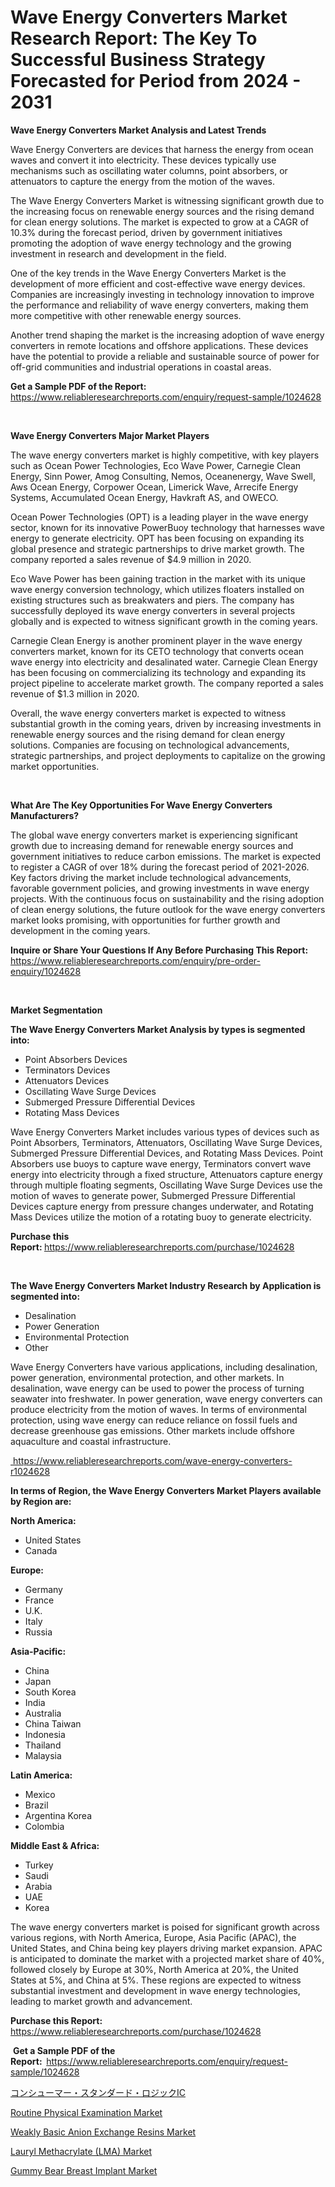 <p><h1>Wave Energy Converters Market Research Report: The Key To Successful Business Strategy Forecasted for Period from 2024 - 2031</h1></p><p><strong>Wave Energy Converters Market Analysis and Latest Trends</strong></p>
<p><p>Wave Energy Converters are devices that harness the energy from ocean waves and convert it into electricity. These devices typically use mechanisms such as oscillating water columns, point absorbers, or attenuators to capture the energy from the motion of the waves.</p><p>The Wave Energy Converters Market is witnessing significant growth due to the increasing focus on renewable energy sources and the rising demand for clean energy solutions. The market is expected to grow at a CAGR of 10.3% during the forecast period, driven by government initiatives promoting the adoption of wave energy technology and the growing investment in research and development in the field.</p><p>One of the key trends in the Wave Energy Converters Market is the development of more efficient and cost-effective wave energy devices. Companies are increasingly investing in technology innovation to improve the performance and reliability of wave energy converters, making them more competitive with other renewable energy sources.</p><p>Another trend shaping the market is the increasing adoption of wave energy converters in remote locations and offshore applications. These devices have the potential to provide a reliable and sustainable source of power for off-grid communities and industrial operations in coastal areas.</p></p>
<p><strong>Get a Sample PDF of the Report:&nbsp;</strong> <a href="https://www.reliableresearchreports.com/enquiry/request-sample/1024628">https://www.reliableresearchreports.com/enquiry/request-sample/1024628</a></p>
<p>&nbsp;</p>
<p><strong>Wave Energy Converters Major Market Players</strong></p>
<p><p>The wave energy converters market is highly competitive, with key players such as Ocean Power Technologies, Eco Wave Power, Carnegie Clean Energy, Sinn Power, Amog Consulting, Nemos, Oceanenergy, Wave Swell, Aws Ocean Energy, Corpower Ocean, Limerick Wave, Arrecife Energy Systems, Accumulated Ocean Energy, Havkraft AS, and OWECO. </p><p>Ocean Power Technologies (OPT) is a leading player in the wave energy sector, known for its innovative PowerBuoy technology that harnesses wave energy to generate electricity. OPT has been focusing on expanding its global presence and strategic partnerships to drive market growth. The company reported a sales revenue of $4.9 million in 2020.</p><p>Eco Wave Power has been gaining traction in the market with its unique wave energy conversion technology, which utilizes floaters installed on existing structures such as breakwaters and piers. The company has successfully deployed its wave energy converters in several projects globally and is expected to witness significant growth in the coming years.</p><p>Carnegie Clean Energy is another prominent player in the wave energy converters market, known for its CETO technology that converts ocean wave energy into electricity and desalinated water. Carnegie Clean Energy has been focusing on commercializing its technology and expanding its project pipeline to accelerate market growth. The company reported a sales revenue of $1.3 million in 2020.</p><p>Overall, the wave energy converters market is expected to witness substantial growth in the coming years, driven by increasing investments in renewable energy sources and the rising demand for clean energy solutions. Companies are focusing on technological advancements, strategic partnerships, and project deployments to capitalize on the growing market opportunities.</p></p>
<p>&nbsp;</p>
<p><strong>What Are The Key Opportunities For Wave Energy Converters Manufacturers?</strong></p>
<p><p>The global wave energy converters market is experiencing significant growth due to increasing demand for renewable energy sources and government initiatives to reduce carbon emissions. The market is expected to register a CAGR of over 18% during the forecast period of 2021-2026. Key factors driving the market include technological advancements, favorable government policies, and growing investments in wave energy projects. With the continuous focus on sustainability and the rising adoption of clean energy solutions, the future outlook for the wave energy converters market looks promising, with opportunities for further growth and development in the coming years.</p></p>
<p><strong>Inquire or Share Your Questions If Any Before Purchasing This Report:</strong> <a href="https://www.reliableresearchreports.com/enquiry/pre-order-enquiry/1024628">https://www.reliableresearchreports.com/enquiry/pre-order-enquiry/1024628</a></p>
<p>&nbsp;</p>
<p><strong>Market Segmentation</strong></p>
<p><strong>The Wave Energy Converters Market Analysis by types is segmented into:</strong></p>
<p><ul><li>Point Absorbers Devices</li><li>Terminators Devices</li><li>Attenuators Devices</li><li>Oscillating Wave Surge Devices</li><li>Submerged Pressure Differential Devices</li><li>Rotating Mass Devices</li></ul></p>
<p><p>Wave Energy Converters Market includes various types of devices such as Point Absorbers, Terminators, Attenuators, Oscillating Wave Surge Devices, Submerged Pressure Differential Devices, and Rotating Mass Devices. Point Absorbers use buoys to capture wave energy, Terminators convert wave energy into electricity through a fixed structure, Attenuators capture energy through multiple floating segments, Oscillating Wave Surge Devices use the motion of waves to generate power, Submerged Pressure Differential Devices capture energy from pressure changes underwater, and Rotating Mass Devices utilize the motion of a rotating buoy to generate electricity.</p></p>
<p><strong>Purchase this Report:&nbsp;</strong><a href="https://www.reliableresearchreports.com/purchase/1024628">https://www.reliableresearchreports.com/purchase/1024628</a></p>
<p>&nbsp;</p>
<p><strong>The Wave Energy Converters Market Industry Research by Application is segmented into:</strong></p>
<p><ul><li>Desalination</li><li>Power Generation</li><li>Environmental Protection</li><li>Other</li></ul></p>
<p><p>Wave Energy Converters have various applications, including desalination, power generation, environmental protection, and other markets. In desalination, wave energy can be used to power the process of turning seawater into freshwater. In power generation, wave energy converters can produce electricity from the motion of waves. In terms of environmental protection, using wave energy can reduce reliance on fossil fuels and decrease greenhouse gas emissions. Other markets include offshore aquaculture and coastal infrastructure.</p></p>
<p><a href="https://www.reliableresearchreports.com/wave-energy-converters-r1024628">&nbsp;https://www.reliableresearchreports.com/wave-energy-converters-r1024628</a></p>
<p><strong>In terms of Region, the Wave Energy Converters Market Players available by Region are:</strong></p>
<p>
    <p> <strong> North America: </strong>
        <ul>
            <li>United States</li>
            <li>Canada</li>
        </ul>
        </p> 
    <p> <strong> Europe: </strong>
        <ul>
            <li>Germany</li>
            <li>France</li>
            <li>U.K.</li>
            <li>Italy</li>
            <li>Russia</li>
        </ul>
        </p> 
    <p> <strong> Asia-Pacific: </strong>
        <ul>
            <li>China</li>
            <li>Japan</li>
            <li>South Korea</li>
            <li>India</li>
            <li>Australia</li>
            <li>China Taiwan</li>
            <li>Indonesia</li>
            <li>Thailand</li>
            <li>Malaysia</li>
        </ul>
        </p> 
    <p> <strong> Latin America: </strong>
        <ul>
            <li>Mexico</li>
            <li>Brazil</li>
            <li>Argentina Korea</li>
            <li>Colombia</li>
        </ul>
        </p> 
    <p> <strong> Middle East & Africa: </strong>
        <ul>
            <li>Turkey</li>
            <li>Saudi</li>
            <li>Arabia</li>
            <li>UAE</li>
            <li>Korea</li>
        </ul>
    </p>
    </p>
<p><p>The wave energy converters market is poised for significant growth across various regions, with North America, Europe, Asia Pacific (APAC), the United States, and China being key players driving market expansion. APAC is anticipated to dominate the market with a projected market share of 40%, followed closely by Europe at 30%, North America at 20%, the United States at 5%, and China at 5%. These regions are expected to witness substantial investment and development in wave energy technologies, leading to market growth and advancement.</p></p>
<p><strong>Purchase this Report: </strong><a href="https://www.reliableresearchreports.com/purchase/1024628">https://www.reliableresearchreports.com/purchase/1024628</a></p>
<p>&nbsp;<strong>Get a Sample PDF of the Report:&nbsp;&nbsp;</strong><a href="https://www.reliableresearchreports.com/enquiry/request-sample/1024628">https://www.reliableresearchreports.com/enquiry/request-sample/1024628</a></p>
<p><strong></strong></p>
<p><p><a href="https://github.com/TysonKub/Market-Research-Report-List-1/blob/main/9233621172565.md">コンシューマー・スタンダード・ロジックIC</a></p><p><a href="https://github.com/Seman3302/Market-Research-Report-List-1/blob/main/routine-physical-examination-market.md">Routine Physical Examination Market</a></p><p><a href="https://www.linkedin.com/pulse/weakly-basic-anion-exchange-resins-market-emerging-trends-o31xc">Weakly Basic Anion Exchange Resins Market</a></p><p><a href="https://www.linkedin.com/pulse/future-trends-global-lauryl-methacrylate-lma-market-insights-sjiic">Lauryl Methacrylate (LMA) Market</a></p><p><a href="https://github.com/LaceyZemlak1/Market-Research-Report-List-1/blob/main/gummy-bear-breast-implant-market.md">Gummy Bear Breast Implant Market</a></p></p>